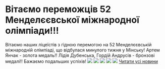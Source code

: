 
# Вітаємо переможців 52 Менделєєвської міжнародної олімпіади!!!
Вітаємо наших ліцеїстів з гідною перемогою на 52 Менделєєвській міжнародній олімпіаді, що відбулася минулого тижня у Мінську!
Артем Янчак - золота медаль!!
Лідія Дубенська, Гордій Андрусів - бронзові медалі!!
Бажаємо подальших успіхів!
![](/images/вітаємо-переможців-52-менделєєвської-міжнародної/fb_img_1525112673757.jpg)
![](/images/вітаємо-переможців-52-менделєєвської-міжнародної/fb_img_1525110821547.jpg)
![](/images/вітаємо-переможців-52-менделєєвської-міжнародної/fb_img_1525112528231.jpg)
![](/images/вітаємо-переможців-52-менделєєвської-міжнародної/img_20180429_141951_420.jpg)
![](/images/вітаємо-переможців-52-менделєєвської-міжнародної/fb_img_1525113296052.jpg)
[Читати усі новини](/news)
       